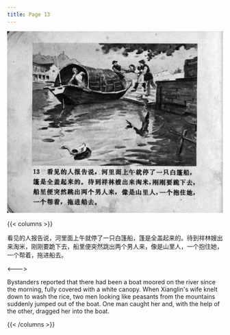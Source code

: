 ```yaml
---
title: Page 13
---
```


![zhufu panel](./../../images/zhufu/seifert0772_zf_0018_013.jpg)

{{< columns >}}

看见的人报告说，河里面上午就停了一只白篷船，篷是全盖起来的。待到祥林嫂出来淘米，刚刚要跪下去，船里便突然跳出两个男人来，像是山里人，一个抱住她，一个帮着，拖进船去。

<--->

Bystanders reported that there had been a boat moored on the river since the morning, fully covered with a white canopy. When Xianglin's wife knelt down to wash the rice, two men looking like peasants from the mountains suddenly jumped out of the boat. One man caught her and, with the help of the other, dragged her into the boat.

{{< /columns >}}
